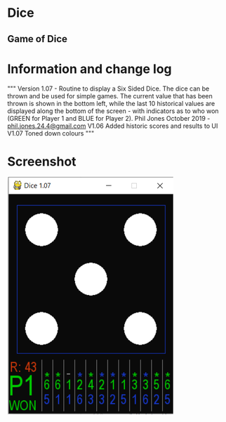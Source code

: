 # Dice

## Game of Dice

# Information and change log

""" Version 1.07 - Routine to display a Six Sided Dice.
The dice can be thrown and be used for simple games.
The current value that has been thrown is shown in the bottom left, while the last 10 historical values are
displayed along the bottom of the screen - with indicators as to who won (GREEN for Player 1 and BLUE for Player 2).
Phil Jones October 2019 - phil.jones.24.4@gmail.com
V1.06 Added historic scores and results to UI
V1.07 Toned down colours
"""

# Screenshot

![Alt text](/game_of_dice.PNG?raw=true "Screenshot of V1.07")

